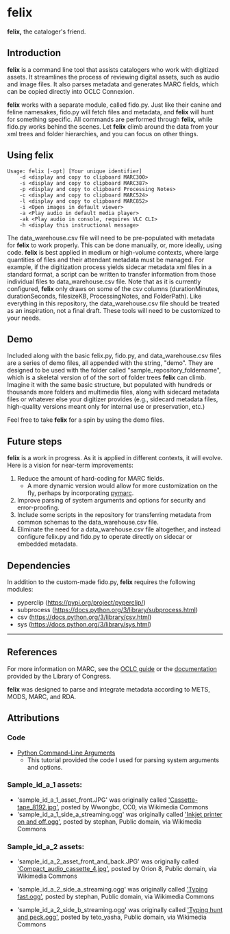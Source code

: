 # felix
 **felix,** the cataloger's friend.

## Introduction

**felix** is a command line tool that assists catalogers who work with digitized
assets. It streamlines the process of reviewing digital assets, such as audio
and image files. It also parses metadata and generates MARC fields, which can be
copied directly into OCLC Connexion.

**felix** works with a separate module, called fido.py. Just like their canine and 
feline namesakes, fido.py will fetch files and metadata, and **felix** will hunt for 
something specific. All commands are performed through **felix,** while fido.py works
behind the scenes. Let **felix** climb around the data from your xml trees and
folder hierarchies, and you can focus on other things.


## Using **felix**

```
Usage: felix [-opt] [Your unique identifier]
	-d <display and copy to clipboard MARC300>
	-s <display and copy to clipboard MARC387>
	-p <display and copy to clipboard Processing Notes>
	-c <display and copy to clipboard MARC524>
	-l <display and copy to clipboard MARC852>
	-i <Open images in default viewer>
	-a <Play audio in default media player>
	-ak <Play audio in console, requires VLC CLI>
	-h <display this instructional message>
```

The data_warehouse.csv file will need to be pre-populated with metadata
for **felix** to work properly. This can be done manually, or, more ideally,
using code. **felix** is best applied in medium or high-volume contexts, where
large quantities of files and their attendant metadata must be managed. For
example, if the digitization process yields sidecar metadata xml files in a
standard format, a script can be written to transfer information from those
individual files to data_warehouse.csv file. Note that as it is currently
configured, **felix** only draws on some of the csv columns
(durationMinutes, durationSeconds, filesizeKB, ProcessingNotes, and
FolderPath). Like everything in this repository, the data_warehouse.csv file
should be treated as an inspiration, not a final draft. These tools will need
to be customized to your needs.


## Demo

Included along with the basic felix.py, fido.py, and data_warehouse.csv files
are a series of demo files, all appended with the string, "demo". They are
designed to be used with the folder called "sample_repository_foldername",
which is a skeletal version of of the sort of folder trees **felix** can climb.
Imagine it with the same basic structure, but populated with hundreds or
thousands more folders and multimedia files, along with sidecard metadata files
or whatever else your digitizer provides (e.g., sidecard metadata files,
high-quality versions meant only for internal use or preservation, etc.) 

Feel free to take **felix** for a spin by using the demo files.

## Future steps

**felix** is a work in progress. As it is applied in different contexts, it will
evolve. Here is a vision for near-term improvements:

1. Reduce the amount of hard-coding for MARC fields. 
	- A more dynamic version
		would allow for more customization on the fly, perhaps by incorporating
		[pymarc](https://pypi.org/project/pymarc/).
2. Improve parsing of system arguments and options for security and error-proofing.
3. Include some scripts in the repository for transferring metadata from common schemas to the data_warehouse.csv file.
4. Eliminate the need for a data_warehouse.csv file altogether, and instead configure felix.py and fido.py to operate directly on sidecar or embedded metadata. 

## Dependencies

In addition to the custom-made fido.py, **felix** requires the following modules:

- pyperclip (https://pypi.org/project/pyperclip/)
- subprocess (https://docs.python.org/3/library/subprocess.html)
- csv (https://docs.python.org/3/library/csv.html)
- sys (https://docs.python.org/3/library/sys.html)

***
## References

For more information on MARC, see the [OCLC guide](https://www.oclc.org/bibformats/en.html) or the [documentation](https://www.loc.gov/marc/) 
provided by the Library of Congress.

**felix** was designed to parse and integrate metadata according to METS, MODS, MARC, and RDA.

## Attributions

### Code 

* [Python Command-Line Arguments](https://realpython.com/python-command-line-arguments/#a-few-methods-for-parsing-python-command-line-arguments)
    - This tutorial provided the code I used for parsing system arguments and options.

### Sample_id_a_1 assets:

- 'sample_id_a_1_asset_front.JPG' was originally called
	['Cassette-tape_8192.jpg'](https://commons.wikimedia.org/wiki/File:Cassette-tape_8192.jpg), posted by Wwongbc, CC0, via Wikimedia Commons
- 'sample_id_a_1_side_a_streaming.ogg' was originally called 
	['Inkjet printer on and off.ogg'](https://commons.wikimedia.org/wiki/File:Inkjet_printer_on_and_off.ogg), posted by stephan, Public domain, via Wikimedia Commons

### Sample_id_a_2 assets:

- 'sample_id_a_2_asset_front_and_back.JPG' was originally called 
	['Compact_audio_cassette_4.jpg'](https://commons.wikimedia.org/wiki/File:Compact_audio_cassette_4.jpg), posted by Orion 8, Public domain, via Wikimedia Commons

- 'sample_id_a_2_side_a_streaming.ogg' was originally called 
	['Typing fast.ogg'](https://commons.wikimedia.org/wiki/File:Typing_fast.ogg), posted by stephan, Public domain, via Wikimedia Commons

- 'sample_id_a_2_side_b_streaming.ogg' was originally called 
	['Typing hunt and peck.ogg'](https://commons.wikimedia.org/wiki/File:Typing_hunt_and_peck.ogg), posted by teto_yasha, Public domain, via Wikimedia Commons
